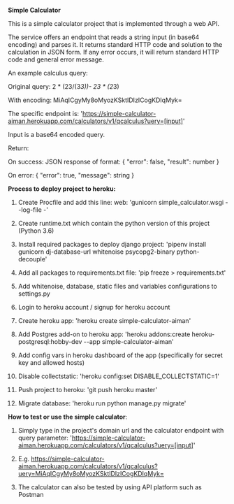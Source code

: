 **Simple Calculator**

This is a simple calculator project that is implemented through a web API.

The service offers an endpoint that reads a string input (in base64 encoding) and parses it.
It returns standard HTTP code and solution to the calculation in JSON form. If any error occurs, it will return standard HTTP code and general error message.

An example calculus query:

Original query: 2 * (23/(3*3))- 23 * (2*3)

With encoding: MiAqICgyMy8oMyozKSktIDIzICogKDIqMyk=

The specific endpoint is: 'https://simple-calculator-aiman.herokuapp.com/calculators/v1/qcalculus?uery=[input]'

Input is a base64 encoded query.

Return:

On success: JSON response of format: { "error": false, "result": number }

On error: { "error": true, "message": string }


**Process to deploy project to heroku:**

1. Create Procfile and add this line: web: 'gunicorn simple_calculator.wsgi --log-file -'

2. Create runtime.txt which contain the python version of this project (Python 3.6)

3. Install required packages to deploy django project: 'pipenv install gunicorn dj-database-url whitenoise psycopg2-binary python-decouple'

4. Add all packages to requirements.txt file: 'pip freeze > requirements.txt'

5. Add whitenoise, database, static files and variables configurations to settings.py

6. Login to heroku account / signup for heroku account

7. Create heroku app: 'heroku create simple-calculator-aiman'

8. Add Postgres add-on to heroku app: 'heroku addons:create heroku-postgresql:hobby-dev --app simple-calculator-aiman'

9. Add config vars in heroku dashboard of the app (specifically for secret key and allowed hosts)

10. Disable collectstatic: 'heroku config:set DISABLE_COLLECTSTATIC=1'

11. Push project to heroku: 'git push heroku master'

12. Migrate database: 'heroku run python manage.py migrate'

**How to test or use the simple calculator**:

1. Simply type in the project's domain url and the calculator endpoint with query parameter: 'https://simple-calculator-aiman.herokuapp.com/calculators/v1/qcalculus?uery=[input]'

2. E.g. https://simple-calculator-aiman.herokuapp.com/calculators/v1/qcalculus?uery=MiAqICgyMy8oMyozKSktIDIzICogKDIqMyk=

3. The calculator can also be tested by using API platform such as Postman